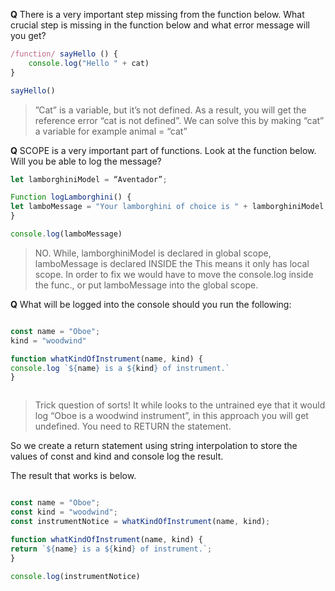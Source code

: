 **Q** There is a very important step missing from the function below. What crucial step is missing in the function below and what error message will you get?

```js
/function/ sayHello () {
    console.log("Hello " + cat)
}

sayHello()
```

>”Cat” is a variable, but it’s not defined. As a result, you will get the reference error “cat is not defined”. We can solve this by making “cat” a variable for example animal = “cat”

**Q** SCOPE is a very important part of functions. Look at the function below. Will you be able to log the message?

```js
let lamborghiniModel = “Aventador”;

Function logLamborghini() {
let lamboMessage = "Your lamborghini of choice is " + lamborghiniModel;
}

console.log(lamboMessage)

````

 

>NO. While, lamborghiniModel is declared in global scope, lamboMessage is declared INSIDE the  This means it only has local scope. In order to fix  we would have to move the console.log inside the func., or put lamboMessage into the global scope. 



**Q** What will be logged into the console should you run the following: 

```js

const name = "Oboe";
kind = "woodwind"

function whatKindOfInstrument(name, kind) {
console.log `${name} is a ${kind} of instrument.`
}



```

>Trick question of sorts! It while looks to the untrained eye that it would log “Oboe is a woodwind instrument”, in this approach you will get undefined. You need to RETURN the statement. 

So we create a return statement using string interpolation to store the values of const and kind and console log the result. 

The result that works is below. 

```js

const name = "Oboe";
const kind = "woodwind";
const instrumentNotice = whatKindOfInstrument(name, kind);

function whatKindOfInstrument(name, kind) {
return `${name} is a ${kind} of instrument.`;
}

console.log(instrumentNotice)
```


